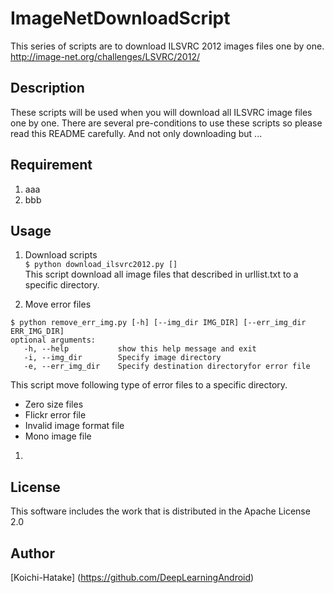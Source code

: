 # ImageNetDownloadScript
This series of scripts are to download ILSVRC 2012 images files one by one.  
http://image-net.org/challenges/LSVRC/2012/

## Description
These scripts will be used when you will download all ILSVRC image files one by one. There are several pre-conditions to use these scripts so please read this README carefully. And not only downloading but ... 

## Requirement
1. aaa
1. bbb

## Usage
1. Download scripts  
```$ python download_ilsvrc2012.py [] ```  
This script download all image files that described in urllist.txt to a specific directory.  

1. Move error files
  ```
$ python remove_err_img.py [-h] [--img_dir IMG_DIR] [--err_img_dir ERR_IMG_DIR]
optional arguments:  
     -h, --help           show this help message and exit  
     -i, --img_dir        Specify image directory
     -e, --err_img_dir    Specify destination directoryfor error file
```
    
This script move following type of error files to a specific directory.
   - Zero size files
   - Flickr error file
   - Invalid image format file
   - Mono image file  
   


1. 


## License
This software includes the work that is distributed in the Apache License 2.0

## Author
[Koichi-Hatake] (https://github.com/DeepLearningAndroid)
